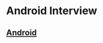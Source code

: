 # Android Interview

## [Android](https://github.com/Whoisurdady/AndroidInterview/tree/master/android)
